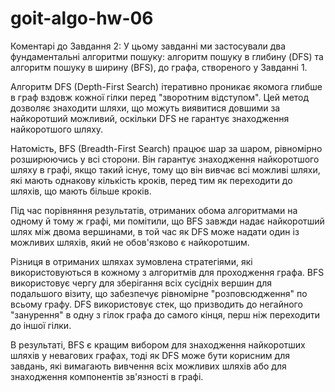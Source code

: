 # goit-algo-hw-06 
Коментарі до Завдання 2:
У цьому завданні ми застосували два фундаментальні алгоритми пошуку: алгоритм пошуку в глибину (DFS) та алгоритм пошуку в ширину (BFS), до графа, створеного у Завданні 1.

Алгоритм DFS (Depth-First Search) ітеративно проникає якомога глибше в граф вздовж кожної гілки перед "зворотним відступом". Цей метод дозволяє знаходити шляхи, що можуть виявитися довшими за найкоротший можливий, оскільки DFS не гарантує знаходження найкоротшого шляху.

Натомість, BFS (Breadth-First Search) працює шар за шаром, рівномірно розширюючись у всі сторони. Він гарантує знаходження найкоротшого шляху в графі, якщо такий існує, тому що він вивчає всі можливі шляхи, які мають однакову кількість кроків, перед тим як переходити до шляхів, що мають більше кроків.

Під час порівняння результатів, отриманих обома алгоритмами на одному й тому ж графі, ми помітили, що BFS завжди надає найкоротший шлях між двома вершинами, в той час як DFS може надати один із можливих шляхів, який не обов'язково є найкоротшим.

Різниця в отриманих шляхах зумовлена стратегіями, які використовуються в кожному з алгоритмів для проходження графа. BFS використовує чергу для зберігання всіх сусідніх вершин для подальшого візиту, що забезпечує рівномірне "розповсюдження" по всьому графу. DFS використовує стек, що призводить до негайного "занурення" в одну з гілок графа до самого кінця, перш ніж переходити до іншої гілки.

В результаті, BFS є кращим вибором для знаходження найкоротших шляхів у невагових графах, тоді як DFS може бути корисним для завдань, які вимагають вивчення всіх можливих шляхів або для знаходження компонентів зв'язності в графі.
